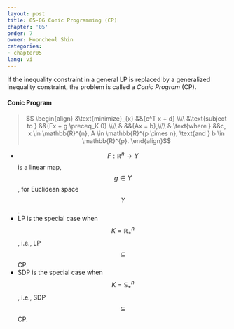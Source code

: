 ```yaml
---
layout: post
title: 05-06 Conic Programming (CP)
chapter: '05'
order: 7
owner: Hooncheol Shin
categories:
- chapter05
lang: vi
---
```


If the inequality constraint in a general LP is replaced by a generalized inequality constraint, the problem is called a *Conic Program* (CP).

#### Conic Program
>$$
>\begin{align}
>    &\text{minimize}_{x} &&{c^T x + d} \\\\
>    &\text{subject to } &&{Fx + g \preceq_K 0} \\\\
>    & &&{Ax = b},\\\\
>    & \text{where } &&c, x \in \mathbb{R}^{n}, A \in \mathbb{R}^{p \times n}, \text{and } b \in \mathbb{R}^{p}.
>\end{align}$$

* $$F: \mathbb{R}^n \rightarrow Y$$ is a linear map, $$g \in Y$$, for Euclidean space $$Y$$.
* LP is the special case when $$K = \mathbb{R}_{+}^n$$, i.e., LP $$\subseteq$$ CP.
* SDP is the special case when $$K = \mathbb{S}_{+}^n$$, i.e., SDP $$\subseteq$$ CP.